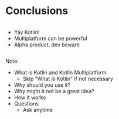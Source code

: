 # Conclusions

<div style="display: flex; justify-content: space-between; flex-direction: row; margin-top: 1em; align-items: center">
  <ul>
    <li class="fragment" data-fragment-index="1">Yay Kotlin!</li>
    <li class="fragment" data-fragment-index="2">Multiplatform can be powerful</li>
    <li class="fragment" data-fragment-index="3">Alpha product, dev beware</li>
  </ul>
</div>

Note:

- What is Kotlin and Kotlin Multiplatform
    - Skip "What is Kotlin" if not necessary
- Why should you use it?
- Why might it not be a great idea?
- How it works
- Questions
    - Ask anytime